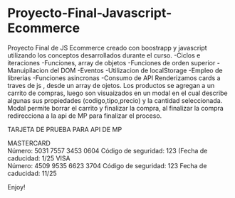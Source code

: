 # Proyecto-Final-Javascript-Ecommerce
Proyecto Final de JS 
Ecommerce creado con boostrapp y javascript utilizando los conceptos desarrollados durante el curso.
-Ciclos e iteraciones
-Funciones, array de objetos
-Funciones de orden superior
-Manuipilacion del DOM
-Eventos
-Utilizacion de localStorage 
-Empleo de librerias 
-Funciones asincronas 
-Consumo de API 
Renderizamos cards a traves de js , desde un array de ojetos.
Los productos se agregan a un carrito de compras, luego son visuaizados en un modal en el cual describe algunas sus propiedades (codigo,tipo,precio) y la cantidad seleccionada.
Modal permite borrar el carrito y finalizar la compra, al finalizar la compra redirecciona a la api de MP para finalizar el proceso.

TARJETA DE PRUEBA PARA API DE MP

MASTERCARD	
Número: 5031 7557 3453 0604
Código de seguridad: 123
(Fecha de caducidad: 1/25
VISA	      
Número: 4509 9535 6623 3704
Código de seguridad:  123
Fecha de caducidad:  11/25

Enjoy!
